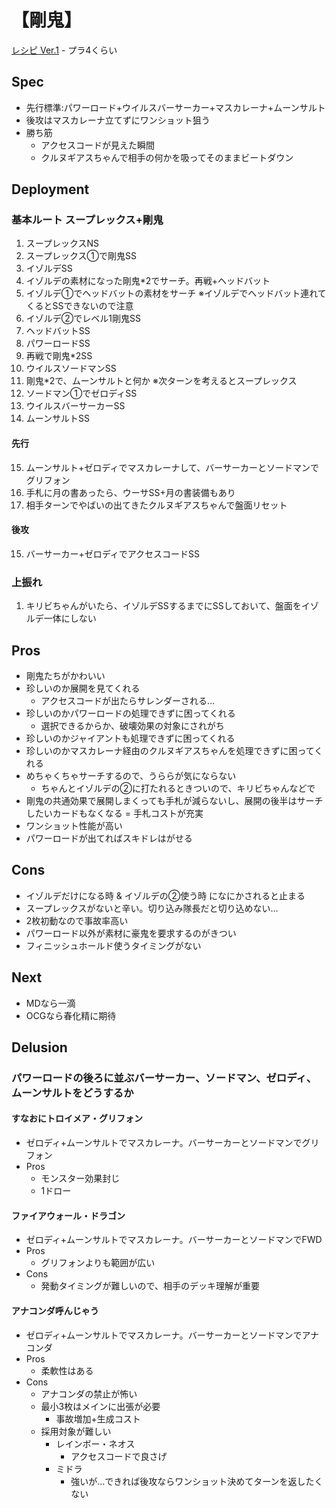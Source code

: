 # 【剛鬼】
[レシピ Ver.1](https://twitter.com/kotaoue/status/1501546770198765575) - プラ4くらい

## Spec
* 先行標準:パワーロード+ウイルスバーサーカー+マスカレーナ+ムーンサルト
* 後攻はマスカレーナ立てずにワンショット狙う
* 勝ち筋
  * アクセスコードが見えた瞬間
  * クルヌギアスちゃんで相手の何かを吸ってそのままビートダウン

## Deployment
### 基本ルート スープレックス+剛鬼
1. スープレックスNS
1. スープレックス①で剛鬼SS
1. イゾルデSS
1. イゾルデの素材になった剛鬼*2でサーチ。再戦+ヘッドバット
1. イゾルデ①でヘッドバットの素材をサーチ ※イゾルデでヘッドバット連れてくるとSSできないので注意
1. イゾルデ②でレベル1剛鬼SS
1. ヘッドバットSS
1. パワーロードSS
1. 再戦で剛鬼*2SS
1. ウイルスソードマンSS
1. 剛鬼*2で、ムーンサルトと何か ※次ターンを考えるとスープレックス
1. ソードマン①でゼロディSS
1. ウイルスバーサーカーSS
1. ムーンサルトSS
#### 先行
15. ムーンサルト+ゼロディでマスカレーナして、バーサーカーとソードマンでグリフォン
1. 手札に月の書あったら、ウーサSS+月の書装備もあり
1. 相手ターンでやばいの出てきたクルヌギアスちゃんで盤面リセット
#### 後攻
15. バーサーカー+ゼロディでアクセスコードSS

### 上振れ
1. キリビちゃんがいたら、イゾルデSSするまでにSSしておいて、盤面をイゾルデ一体にしない
## Pros
* 剛鬼たちがかわいい
* 珍しいのか展開を見てくれる
  * アクセスコードが出たらサレンダーされる…
* 珍しいのかパワーロードの処理できずに困ってくれる
  * 選択できるからか、破壊効果の対象にされがち
* 珍しいのかジャイアントも処理できずに困ってくれる
* 珍しいのかマスカレーナ経由のクルヌギアスちゃんを処理できずに困ってくれる
* めちゃくちゃサーチするので、うららが気にならない
  * ちゃんとイゾルデの②に打たれるときついので、キリビちゃんなどで
* 剛鬼の共通効果で展開しまくっても手札が減らないし、展開の後半はサーチしたいカードもなくなる = 手札コストが充実
* ワンショット性能が高い
* パワーロードが出てればスキドレはがせる

## Cons
* イゾルデだけになる時 & イゾルデの②使う時 になにかされると止まる
* スープレックスがないと辛い。切り込み隊長だと切り込めない…
* 2枚初動なので事故率高い
* パワーロード以外が素材に豪鬼を要求するのがきつい
* フィニッシュホールド使うタイミングがない
## Next
* MDなら一滴
* OCGなら春化精に期待
## Delusion
### パワーロードの後ろに並ぶバーサーカー、ソードマン、ゼロディ、ムーンサルトをどうするか
#### すなおにトロイメア・グリフォン
* ゼロディ+ムーンサルトでマスカレーナ。バーサーカーとソードマンでグリフォン
* Pros
  * モンスター効果封じ
  * 1ドロー
#### ファイアウォール・ドラゴン
* ゼロディ+ムーンサルトでマスカレーナ。バーサーカーとソードマンでFWD
* Pros
  * グリフォンよりも範囲が広い
* Cons
  * 発動タイミングが難しいので、相手のデッキ理解が重要
#### アナコンダ呼んじゃう
* ゼロディ+ムーンサルトでマスカレーナ。バーサーカーとソードマンでアナコンダ
* Pros
  * 柔軟性はある
* Cons
  * アナコンダの禁止が怖い
  * 最小3枚はメインに出張が必要
    * 事故増加+生成コスト
  * 採用対象が難しい
    * レインボー・ネオス
      * アクセスコードで良さげ
    * ミドラ
      * 強いが…できれば後攻ならワンショット決めてターンを返したくない
